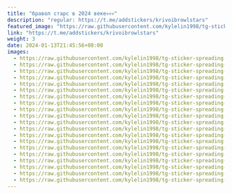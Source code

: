 ```yaml
---
title: "бравол старс в 2024 веке💀💀💀"
description: "regular: https://t.me/addstickers/krivoibrowlstars"
featured_image: "https://raw.githubusercontent.com/kylelin1998/tg-sticker-spreading-worldwide-images/main/img/0e5ede68-9bf7-4719-b182-fc4ce5c268b6.jpg"
link: "https://t.me/addstickers/krivoibrowlstars"
weight: 3
date: 2024-01-13T21:45:56+08:00
images:
  - https://raw.githubusercontent.com/kylelin1998/tg-sticker-spreading-worldwide-images/main/img/0e5ede68-9bf7-4719-b182-fc4ce5c268b6.jpg
  - https://raw.githubusercontent.com/kylelin1998/tg-sticker-spreading-worldwide-images/main/img/bb41bf8a-c1af-47c1-8225-466af6e14ad1.jpg
  - https://raw.githubusercontent.com/kylelin1998/tg-sticker-spreading-worldwide-images/main/img/fa53c765-944c-4850-a906-6dbf68e36d49.jpg
  - https://raw.githubusercontent.com/kylelin1998/tg-sticker-spreading-worldwide-images/main/img/7244387d-a841-4db2-9f1c-9dcd36db4c71.jpg
  - https://raw.githubusercontent.com/kylelin1998/tg-sticker-spreading-worldwide-images/main/img/f983bf90-8e89-4aea-973e-63c45af52814.jpg
  - https://raw.githubusercontent.com/kylelin1998/tg-sticker-spreading-worldwide-images/main/img/e6e68f11-02e2-4ab6-9577-9b6135714301.jpg
  - https://raw.githubusercontent.com/kylelin1998/tg-sticker-spreading-worldwide-images/main/img/4d2c9110-d4e6-4fcb-9bd5-7c86e13f0455.jpg
  - https://raw.githubusercontent.com/kylelin1998/tg-sticker-spreading-worldwide-images/main/img/c6638632-6029-4dd7-8947-301de6d38901.jpg
  - https://raw.githubusercontent.com/kylelin1998/tg-sticker-spreading-worldwide-images/main/img/ba8c1ed4-d000-4391-b1e4-af706601f77f.jpg
  - https://raw.githubusercontent.com/kylelin1998/tg-sticker-spreading-worldwide-images/main/img/2a95e572-a2ec-4a74-aef0-820d8e9d3e71.jpg
  - https://raw.githubusercontent.com/kylelin1998/tg-sticker-spreading-worldwide-images/main/img/1e5bde58-f4ba-4efe-b1af-44a8d0ea20e2.jpg
  - https://raw.githubusercontent.com/kylelin1998/tg-sticker-spreading-worldwide-images/main/img/4fad9b3e-e1a2-4bb9-8e7d-59ee5412ecd5.jpg
  - https://raw.githubusercontent.com/kylelin1998/tg-sticker-spreading-worldwide-images/main/img/7b073de6-886a-4b37-923e-eb6a14f526c9.jpg
  - https://raw.githubusercontent.com/kylelin1998/tg-sticker-spreading-worldwide-images/main/img/914bee9e-34c4-4201-a446-ae5e3ec35719.jpg
  - https://raw.githubusercontent.com/kylelin1998/tg-sticker-spreading-worldwide-images/main/img/86e8ce70-2135-4dc2-9430-acae3da6ad00.jpg
  - https://raw.githubusercontent.com/kylelin1998/tg-sticker-spreading-worldwide-images/main/img/5ac48b5c-e1f9-4b06-88c7-262cd3fdd369.jpg
  - https://raw.githubusercontent.com/kylelin1998/tg-sticker-spreading-worldwide-images/main/img/30b5375a-de40-4fee-8a61-de47082978af.jpg
  - https://raw.githubusercontent.com/kylelin1998/tg-sticker-spreading-worldwide-images/main/img/8b981bb6-c145-490d-a41f-b33fedd3730e.jpg
  - https://raw.githubusercontent.com/kylelin1998/tg-sticker-spreading-worldwide-images/main/img/d705b5f2-db89-4f63-a000-303b8d02604c.jpg
  - https://raw.githubusercontent.com/kylelin1998/tg-sticker-spreading-worldwide-images/main/img/e2370d3b-ce8b-44d9-8e62-3b8b23897313.jpg
---
```

